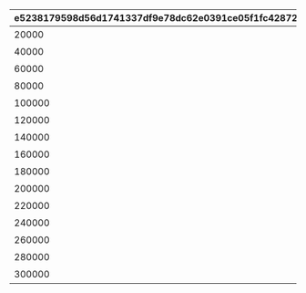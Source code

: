 |e5238179598d56d1741337df9e78dc62e0391ce05f1fc42872a2357f39ec06e8|5b6f7ebf71c8ad32e0e814acedd3c27f3d25ea9db13c2a6d700c2126ae2f7291|ff254bb96dfb6cf55775937cc405a1b295c92d0cd4d2e31be5b36c6ba0aeb5b8|23678fa7cf1dde705fef88eae776233687d677025f7d119617e649e4adfb5ddf|165039f2744754bb3a83c373befa768fc81886f40b5839a89c44af4671ea6aad|2d2121b1bfc0fe15300a1f04a965cb24572435d0f7ea4ad9a4b1a35a4be893f0|a232366d39abcb37ec5e1a2296a92d2e91f3c7eb16f77893ba4e9cc88e31f100|c853c196b0a34c17250307df73c6919444f92d66a2474ce298498d3fc613fbb6|ce7a44745806a94a33d28a3d966132198498e4be4007b819257ccfafe74dcaff|5ce3633331f9512566cdaf0b0058369964a315824de375bb94c8695d2d23cae3|70244bf20adeecdc822d44617dae9e2c0565d2fd41ea781e68221d2e96ed2994|2e025dd7247b819bec656ab2d5e35005607c790435d72f5627c82d1de84b818e|e9c7e316ec5b4369f0ca4c9fe57ff48637efac440e5ceee1c4f384786c934724|fc4981257804daa1efec55c5905d888c4c53e848de3bce58b9576569a84807a5|bd9ca98391388606b6232e5357b9e3f0efbb136d5e532fa39209a65c060545f9|96ff3f6ec8a590a31ff2989674da176507a991641b3d3c180f799232af3c3aac|f5966949b23f343a750fa129dcf29e1c35f8208364cde00033c0392cd2bcf1e2|59db21aee7cf374834705e282cd6f2c7718a76d514adcae9a87f86069979d6ae|
| --- | --- | --- | --- | --- | --- | --- | --- | --- | --- | --- | --- | --- | --- | --- | --- | --- | --- |
|20000|0|12|0|94002|0|0|スコアを累計で20000獲得しよう|5000|0|0|0|0|0|1|0|0|0|
|40000|0|12|0|94002|0|0|スコアを累計で40000獲得しよう|10000|0|0|0|0|0|2|0|0|0|
|60000|0|12|0|94002|0|0|スコアを累計で60000獲得しよう|15000|0|0|0|0|0|3|0|0|0|
|80000|0|12|0|94002|0|0|スコアを累計で80000獲得しよう|20000|0|0|0|0|0|4|0|0|0|
|100000|0|8|23001|91002|0|0|スコアを累計で100000獲得しよう|50|0|0|0|5|2|5|0|0|0|
|120000|0|12|0|94002|0|0|スコアを累計で120000獲得しよう|25000|0|0|0|0|0|6|0|0|0|
|140000|0|12|0|94002|0|0|スコアを累計で140000獲得しよう|30000|0|0|0|0|0|7|0|0|0|
|160000|0|12|0|94002|0|0|スコアを累計で160000獲得しよう|35000|0|0|0|0|0|8|0|0|0|
|180000|0|12|0|94002|0|0|スコアを累計で180000獲得しよう|40000|0|0|0|0|0|9|0|0|0|
|200000|0|8|23001|91002|0|0|スコアを累計で200000獲得しよう|50|0|0|0|5|2|10|0|0|0|
|220000|0|12|0|94002|0|0|スコアを累計で220000獲得しよう|55000|0|0|0|0|0|11|0|0|0|
|240000|0|12|0|94002|0|0|スコアを累計で240000獲得しよう|35000|0|0|0|0|0|12|0|0|0|
|260000|0|12|0|94002|0|0|スコアを累計で260000獲得しよう|40000|0|0|0|0|0|13|0|0|0|
|280000|0|12|0|94002|0|0|スコアを累計で280000獲得しよう|45000|0|0|0|0|0|14|0|0|0|
|300000|0|8|23001|91002|0|0|スコアを累計で300000獲得しよう|150|0|0|0|10|2|15|0|0|0|